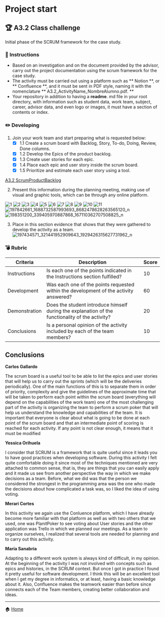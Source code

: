 # Project start

## :trophy: A3.2 Class challenge

Initial phase of the SCRUM framework for the case study.
### :blue_book: Instructions

- Based on an investigation and on the document provided by the advisor, carry out the project documentation using the scrum framework for the case study.
- The activity must be carried out using a platform such as ** Notion **, or ** Confluence **, and it must be sent in PDF style, naming it with the nomenclature ** A3.2_ActivityName_NombreAlumno.pdf. **
- Your repository in addition to having a **readme**. md file in your root directory, with information such as student data, work team, subject, career, advisor data, and even logo or images, it must have a section of contents or index.

### :pencil2: Developing

1. Join your work team and start preparing what is requested below:
   - [x] 1.1 Create a scrum board with Backlog, Story, To-do, Doing, Review, Done columns.
   - [x] 1.2 Develop the Epics of the product backlog.
   - [x] 1.3 Create user stories for each epic.
   - [x] 1.4 Place each epic and user story inside the scrum board.
   - [x] 1.5 Prioritize and estimate each user story using a tool.

[A3.2 ScrumProductBacklog](https://github.com/Merari-Cortes/AnalisisAvanzados/blob/main/pdf/A3.2ScrumProductBacklog.pdf)

2. Present this information during the planning meeting, making use of visual and graphic tools, which can be through any online platform.

![1](https://user-images.githubusercontent.com/79494588/121830540-1bd5b980-cc7a-11eb-8604-19af732fc7be.png)
![2](https://user-images.githubusercontent.com/79494588/121830541-1bd5b980-cc7a-11eb-815b-0d5a7611f966.png)
![3](https://user-images.githubusercontent.com/79494588/121830542-1c6e5000-cc7a-11eb-87fb-a3b6e5b28368.png)
![4](https://user-images.githubusercontent.com/79494588/121830543-1d06e680-cc7a-11eb-835c-777009dff184.png)
![5](https://user-images.githubusercontent.com/79494588/121830545-1d06e680-cc7a-11eb-8810-6e09d181b517.png)
![6](https://user-images.githubusercontent.com/79494588/121830547-1d9f7d00-cc7a-11eb-9679-fe65142d481f.png)
![7](https://user-images.githubusercontent.com/79494588/121830548-1e381380-cc7a-11eb-8e49-293b93adc371.png)
![8](https://user-images.githubusercontent.com/79494588/121830549-1e381380-cc7a-11eb-9666-2e64defc4ebe.png)
![9](https://user-images.githubusercontent.com/79494588/121830550-1ed0aa00-cc7a-11eb-8755-5a04c798ca5a.png)
![10](https://user-images.githubusercontent.com/79494588/121830551-1f694080-cc7a-11eb-8a58-2a18de80c79e.png)
![11](https://user-images.githubusercontent.com/79494588/121830553-1f694080-cc7a-11eb-8f89-a2f6ab12698f.png)
![197842661_1688732587993693_8682478628263565120_n](https://user-images.githubusercontent.com/79494588/121830555-2001d700-cc7a-11eb-8e92-82388338a267.png)
![198351200_339405970887868_167110362707508825_n](https://user-images.githubusercontent.com/79494588/121830538-1b3d2300-cc7a-11eb-9855-d1746b5da20a.png)

3. Place in this section evidence that shows that they were gathered to develop the activity as a team.
![197434571_321441952909643_1929426315627731962_n](https://user-images.githubusercontent.com/79494588/121830567-25f7b800-cc7a-11eb-9945-c279d9c58a91.png)



### :bomb: Rubric

| Criteria      | Description                                                                                     | Score |
| ------------- | -----------------------------------------------------------------------                        | ------- |
| Instructions  | Is each one of the points indicated in the Instructions section fulfilled?                       | 10 |
| Development   | Was each one of the points requested within the development of the activity answered?             | 60 |
| Demonstration | Does the student introduce himself during the explanation of the functionality of the activity? | 20 |
| Conclusions   | Is a personal opinion of the activity included by each of the team members?                       | 10 |

## Conclusions
 
 **Carlos Gallardo**   

 The scrum board is a useful tool to be able to list the epics and user stories that will help us to carry out the sprints (which will be the deliveries periodically). One of the main functions of this is to separate them in order of priority, complexity and give the guidelines of the approximate time that will be taken to perform each point within the scrum board (everything will depend on the capabilities of the work team) one of the most challenging part of the activity is organizing the team to perform a scrum poker that will help us understand the knowledge and capabilities of the team. It is important that everyone is clear about what is going to be done at each point of the scrum board and that an intermediate point of scoring is reached for each activity. If any point is not clear enough, it means that it must be modified

 
**Yessica Orihuela**  

I consider that SCRUM is a framework that is quite useful since it leads you to have good practices when developing software. During this activity I felt quite comfortable doing it since most of the techniques mentioned are very attached to common sense, that is, they are things that you can easily apply and it made us see from another perspective the way in which we make decisions as a team. Before, what we did was that the person we considered the strongest in the programming area was the one who made the decisions about how complicated a task was, so I liked the idea of ​​using voting.

 
**Merari Cortes**

In this activity we again use the Conluence platform, which I have already become more familiar with that platform as well as with two others that we used, one was PlanitPoker to see voting about User stories and the other application was Trello in which we planned our meetings. As a team to organize ourselves, I realized that several tools are needed for planning and to carry out this activity.
 
**María Sanabria**  

Adapting to a different work system is always kind of difficult, in my opinion. At the beginning of the activity I was not involved with concepts such as epics and histories, in the SCRUM context. But once I got in practice I found it pretty useful for software development. I think this will be an excellent tool when I get my degree in informatics, or at least, having a basic knowledge about it. Also, Confluence makes the teamwork easier than before since connects each of the Team members, creating better collaboration and ideas.

___   
:house: [Home](https://github.com/mariajsan/Portfolio_AAS)
